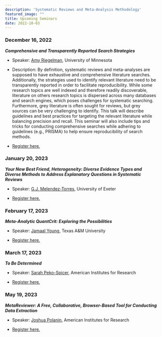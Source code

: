 ```yaml
---
description: 'Systematic Reviews and Meta-Analysis Methodology'
featured_image: ""
title: Upcoming Seminars
date: 2022-10-03
---
```


### December 16, 2022

***Comprehensive and Transparently Reported Search Strategies***

-   Speaker: [Amy Riegelman](https://www.lib.umn.edu/about/staff/amy-riegelman), University of Minnesota 

-   Description: By definition, systematic reviews and meta-analyses are supposed to have exhaustive and comprehensive literature searches. Additionally, the strategies used to identify relevant literature need to be transparently reported in order to facilitate reproducibility. While some research topics are well indexed and therefore readily discoverable, literature on others research topics is dispersed across many databases and search engines, which poses challenges for systematic searching. Furthermore, grey literature is often sought for reviews, but grey sources can be very challenging to identify. This talk will describe guidelines and best practices for targeting the relevant literature while balancing precision and recall. This seminar will also include tips and tricks for conducting comprehensive searches while adhering to guidelines (e.g., PRISMA) to help ensure reproducibility of search methods.  

- [Register here.](https://us06web.zoom.us/meeting/register/tZIldOuorzwiGNAnEoedUXskxj2maT3GbmBH)

### January 20, 2023

***Your New Best Friend, Heterogeneity: Diverse Evidence Types and Diverse Methods to Address Explanatory Questions in Systematic Reviews***

-   Speaker: [G.J. Melendez-Torres](https://medicine.exeter.ac.uk/people/profile/index.php?web_id=GJ_Melendez-Torres), University of Exeter 

- [Register here.](https://us06web.zoom.us/meeting/register/tZIldOuorzwiGNAnEoedUXskxj2maT3GbmBH)

### February 17, 2023

***Meta-Analytic QuantCrit: Exploring the Possibilities***

-   Speaker: [Jamaal Young](https://scholars.library.tamu.edu/vivo/display/nc1659a42/Persons/View%20All), Texas A&M University 

- [Register here.](https://us06web.zoom.us/meeting/register/tZIldOuorzwiGNAnEoedUXskxj2maT3GbmBH)

### March 17, 2023

***To Be Determined***

-   Speaker: [Sarah Peko-Spicer](https://www.linkedin.com/in/sarah-peko-spicer-640a4436/), American Institutes for Research

- [Register here.](https://us06web.zoom.us/meeting/register/tZIldOuorzwiGNAnEoedUXskxj2maT3GbmBH)


### May 19, 2023

***MetaReviewer: A Free, Collaborative, Browser-Based Tool for Conducting Data Extraction***

-   Speaker: [Joshua Polanin](https://www.air.org/experts/person/joshua-r-polanin), American Institutes for Research 

- [Register here.](https://us06web.zoom.us/meeting/register/tZIldOuorzwiGNAnEoedUXskxj2maT3GbmBH)
